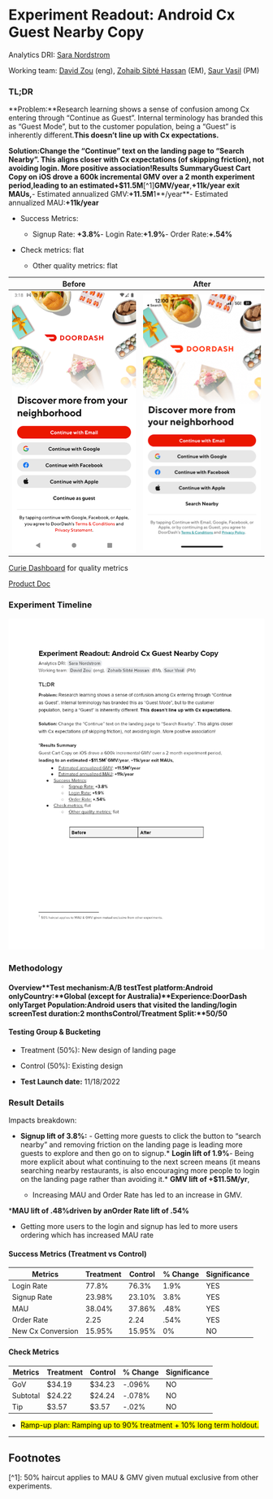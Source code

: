 # Experiment Readout: Android Cx Guest Nearby Copy

Analytics DRI: [Sara Nordstrom](mailto:sara.nordstrom@doordash.com)

Working team: [David Zou](mailto:david.zou@doordash.com) (eng), [Zohaib Sibté Hassan](mailto:zohaib.hassan@doordash.com) (EM), [Saur Vasil](mailto:saur.vasil@doordash.com) (PM)

### TL;DR

**Problem:**Research learning shows a sense of confusion among Cx entering through “Continue as Guest”. Internal terminology has branded this as “Guest Mode”, but to the customer population, being a “Guest” is inherently different.**This doesn’t line up with Cx expectations.**

**Solution:**Change the “Continue” text on the landing page to “Search Nearby”. This aligns closer with Cx expectations (of skipping friction), not avoiding login. More positive association!**Results Summary**Guest Cart Copy on iOS drove a 600k incremental GMV over a 2 month experiment period,**leading to an estimated****+$11.5M**[^1]**GMV/year**,**+11k/year exit MAUs,**- Estimated annualized GMV:**+11.5M**1**/year**- Estimated annualized MAU:**+11k/year**

- Success Metrics:

  - Signup Rate: **+3.8%**- Login Rate:**+1.9%**- Order Rate:**+.54%**

- Check metrics: flat

  - Other quality metrics: flat

| **Before**|**After**|
| --- | --- |
| ![Drawing 1](images/image_3.png) | ![Drawing 2](images/image_2.png) |**Result Details**[Mode Dashboard](https://app.mode.com/doordash/reports/77872394ee01) (The migration from Mode to Curie still in progress, we are working on Curie metrics pack and aim for completion in Q1)

[Curie Dashboard](https://admin-gateway.doordash.com/decision-systems/experiments/ae6c83fa-484a-4e16-87d6-e9f4e123d68e) for quality metrics

[Product Doc](https://docs.google.com/document/d/1XzoYijg9mGJYF7zB7lYWbPPszEz018fdgvuagFESl0M/edit)

### Experiment Timeline

![Drawing 3](images/drawing_1_thumbnail.png)

### Methodology

#### Overview**Test mechanism:**A/B test**Test platform:**Android only**Country:**Global (except for Australia)**Experience:**DoorDash only**Target Population:**Android users that visited the landing/login screen**Test duration:**2 months**Control/Treatment Split:**50/50

#### Testing Group & Bucketing

- Treatment (50%): New design of landing page

- Control (50%): Existing design

- **Test Launch date:** 11/18/2022

### Result Details

Impacts breakdown:

- **Signup lift of 3.8%:** - Getting more guests to click the button to “search nearby” and removing friction on the landing page is leading more guests to explore and then go on to signup.* **Login lift of 1.9%**- Being more explicit about what continuing to the next screen means (it means searching nearby restaurants, is also encouraging more people to login on the landing page rather than avoiding it.* **GMV lift of +$11.5M/yr**,

  - Increasing MAU and Order Rate has led to an increase in GMV.

***MAU lift of .48%**driven by an**Order Rate lift of .54%**

  - Getting more users to the login and signup has led to more users ordering which has increased MAU rate

#### Success Metrics (Treatment vs Control)

| **Metrics**|**Treatment**|**Control**|**% Change**|**Significance**|
| --- | --- | --- | --- | --- |
| Login Rate | 77.8% | 76.3% | 1.9% | YES |
| Signup Rate | 23.98% | 23.10% | 3.8% | YES |
| MAU | 38.04% | 37.86% | .48% | YES |
| Order Rate | 2.25 | 2.24 | .54% | YES |
| New Cx Conversion | 15.95% | 15.95% | 0% | NO |

#### Check Metrics

|**Metrics**|**Treatment**|**Control**|**% Change**|**Significance**|
| --- | --- | --- | --- | --- |
| GoV | $34.19 | $34.23 | -.096% | NO |
| Subtotal | $24.22 | $24.24 | -.078% | NO |
| Tip | $3.57 | $3.57 | -.02% | NO |**Next steps:**

- <mark>Ramp-up plan: Ramping up to 90% treatment + 10% long term holdout.
  </mark>
---
## Footnotes

\[^1\]: 50% haircut applies to MAU & GMV given mutual exclusive from other experiments.
